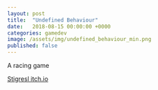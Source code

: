 ```yaml
---
layout: post
title:  "Undefined Behaviour"
date:   2018-08-15 00:00:00 +0000
categories: gamedev
image: /assets/img/undefined_behaviour_min.png
published: false
---
```


A racing game

[Stigresl itch.io](https://jiexdrop.itch.io/undefined-behaviour)
